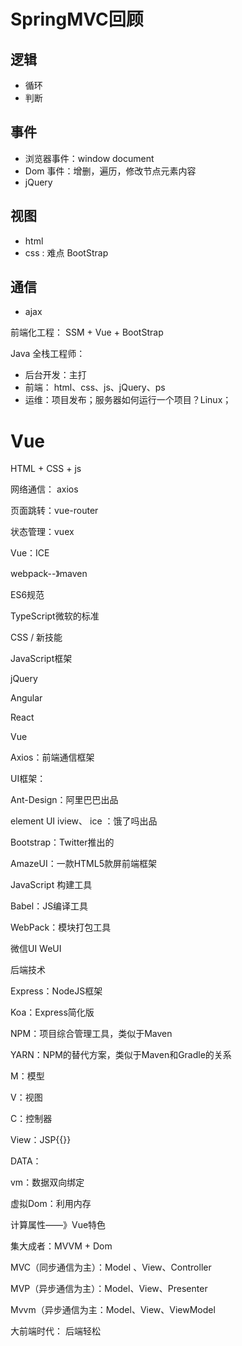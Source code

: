 # SpringMVC回顾

## 逻辑

- 循环
- 判断



## 事件

- 浏览器事件：window document
- Dom 事件：增删，遍历，修改节点元素内容
- jQuery



## 视图

- html
- css : 难点 BootStrap



## 通信

- ajax



前端化工程： SSM + Vue + BootStrap

Java 全栈工程师：

- 后台开发：主打
- 前端： html、css、js、jQuery、ps
- 运维：项目发布；服务器如何运行一个项目？Linux；



# Vue

HTML + CSS + js

网络通信： axios

页面跳转：vue-router

状态管理：vuex

Vue：ICE



webpack--》maven

ES6规范 

TypeScript微软的标准



CSS / 新技能



JavaScript框架

jQuery

Angular

React

Vue

Axios：前端通信框架



UI框架：

 Ant-Design：阿里巴巴出品

element UI iview、 ice ：饿了吗出品

Bootstrap：Twitter推出的

AmazeUI：一款HTML5款屏前端框架



JavaScript 构建工具

Babel：JS编译工具

WebPack：模块打包工具 

微信UI WeUI



后端技术

Express：NodeJS框架

Koa：Express简化版

NPM：项目综合管理工具，类似于Maven

YARN：NPM的替代方案，类似于Maven和Gradle的关系

 





M：模型

V：视图

C：控制器



View：JSP{{}}

DATA：

vm：数据双向绑定



虚拟Dom：利用内存

计算属性——》Vue特色

集大成者：MVVM + Dom



MVC（同步通信为主）：Model 、View、Controller

MVP（异步通信为主）：Model、View、Presenter

Mvvm（异步通信为主：Model、View、ViewModel



大前端时代：  后端轻松







